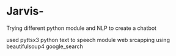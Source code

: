 # Jarvis-

Trying different python module and NLP to create a chatbot

used pyttsx3 python text to speech module
web srcapping using beautifulsoup4
google_search
